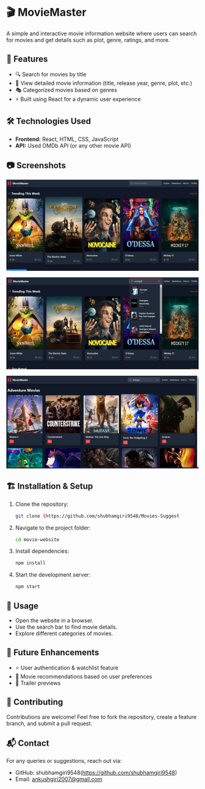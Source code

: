 # 🎬 MovieMaster

A simple and interactive movie information website where users can search for movies and get details such as plot, genre, ratings, and more.

## 🚀 Features

- 🔍 Search for movies by title
- 📜 View detailed movie information (title, release year, genre, plot, etc.)
- 🎭 Categorized movies based on genres
- ⚡ Built using React for a dynamic user experience

## 🛠️ Technologies Used

- **Frontend:** React, HTML, CSS, JavaScript
- **API:** Used OMDb API (or any other movie API)

## 📷 Screenshots

![Movie Website Screenshot](https://github.com/shubhamgiri9548/Movies-Suggest/blob/main/Screenshot%202025-03-25%20185743.png?raw=true)

![Movie Website Screenshot](https://github.com/shubhamgiri9548/Movies-Suggest/blob/main/Screenshot%202025-03-25%20185811.png?raw=true)

![Movie Website Screenshot](https://github.com/shubhamgiri9548/Movies-Suggest/blob/main/Screenshot%202025-03-25%20185824.png?raw=true)

## 🏗️ Installation & Setup

1. Clone the repository:
   ```bash
   git clone (https://github.com/shubhamgiri9548/Movies-Suggest
   ```
2. Navigate to the project folder:
   ```bash
   cd movie-website
   ```
3. Install dependencies:
   ```bash
   npm install
   ```
4. Start the development server:
   ```bash
   npm start
   ```

## 📌 Usage

- Open the website in a browser.
- Use the search bar to find movie details.
- Explore different categories of movies.

## 🎯 Future Enhancements

- ⭐ User authentication & watchlist feature
- 📌 Movie recommendations based on user preferences
- 🎥 Trailer previews

## 🤝 Contributing

Contributions are welcome! Feel free to fork the repository, create a feature branch, and submit a pull request.

## 📬 Contact

For any queries or suggestions, reach out via:
- GitHub: shubhamgiri9548(https://github.com/shubhamgiri9548)
- Email: ankushgiri2007@gmail.com
